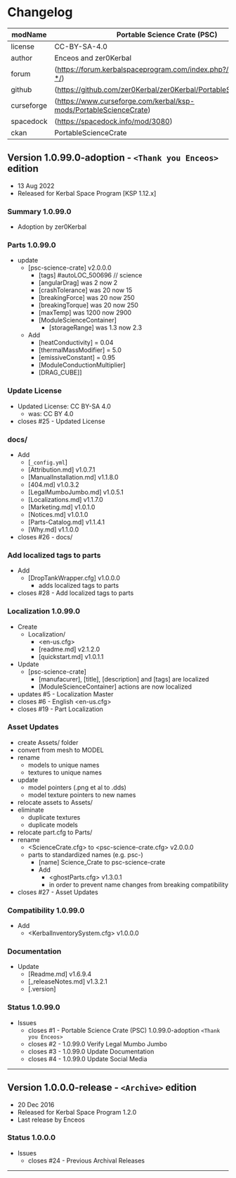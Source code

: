 # Changelog  
  
| modName    | Portable Science Crate (PSC)                                      |
| ---------- | ----------------------------------------------------------------- |
| license    | CC-BY-SA-4.0                                                      |
| author     | Enceos and zer0Kerbal                                             |
| forum      | (https://forum.kerbalspaceprogram.com/index.php?/topic/209350-*/) |
| github     | (https://github.com/zer0Kerbal/zer0Kerbal/PortableScienceCrate)   |
| curseforge | (https://www.curseforge.com/kerbal/ksp-mods/PortableScienceCrate) |
| spacedock  | (https://spacedock.info/mod/3080)                                 |
| ckan       | PortableScienceCrate                                              |
## Version 1.0.99.0-adoption - `<Thank you Enceos>` edition

* 13 Aug 2022  
* Released for Kerbal Space Program [KSP 1.12.x]

### Summary 1.0.99.0

* Adoption by zer0Kerbal

### Parts 1.0.99.0

* update
  * [psc-science-crate] v2.0.0.0
    * [tags] #autoLOC_500696 // science
    * [angularDrag] was 2 now 2
    * [crashTolerance] was 20 now 15
    * [breakingForce] was 20 now 250
    * [breakingTorque] was 20 now 250
    * [maxTemp] was 1200 now 2900
    * [ModuleScienceContainer]
      * [storageRange] was 1.3 now 2.3
  * Add
    * [heatConductivity] = 0.04
    * [thermalMassModifier] = 5.0
    * [emissiveConstant] = 0.95
    * [ModuleConductionMultiplier]
    * [DRAG_CUBE]]

### Update License

* Updated License: CC BY-SA 4.0
  * was: CC BY 4.0
* closes #25 - Updated  License

### docs/

* Add
  * [`_config.yml`]
  * [Attribution.md] v1.0.7.1
  * [ManualInstallation.md] v1.1.8.0
  * [404.md] v1.0.3.2
  * [LegalMumboJumbo.md] v1.0.5.1
  * [Localizations.md] v1.1.7.0
  * [Marketing.md] v1.0.1.0
  * [Notices.md] v1.0.1.0
  * [Parts-Catalog.md] v1.1.4.1
  * [Why.md] v1.1.0.0
* closes #26 - docs/

### Add localized tags to parts

* Add
  * [DropTankWrapper.cfg] v1.0.0.0
    * adds localized tags to parts
* closes #28 - Add localized tags to parts

### Localization 1.0.99.0

* Create
  * Localization/
    * <en-us.cfg>
    * [readme.md] v2.1.2.0
    * [quickstart.md] v1.0.1.1
* Update
  * [psc-science-crate]
    * [manufacurer], [title], [description] and [tags] are localized
    * [ModuleScienceContainer] actions are now localized
* updates #5 - Localization Master
* closes #6 - English <en-us.cfg>
* closes #19 - Part Localization

### Asset Updates

* create Assets/ folder
* convert from mesh to MODEL
* rename
  * models to unique names
  * textures to unique names
* update
  * model pointers (.png et al to .dds)
  * model texture pointers to new names
* relocate assets to Assets/
* eliminate
  * duplicate textures
  * duplicate models
* relocate part.cfg to Parts/
* rename
  * <ScienceCrate.cfg> to <psc-science-crate.cfg> v2.0.0.0
  * parts to standardized names (e.g. psc-)
    * [name] Science_Crate to psc-science-crate
    * Add
      * <ghostParts.cfg> v1.3.0.1
      * in order to prevent name changes from breaking compatibility
* closes #27 - Asset Updates

### Compatibility 1.0.99.0

* Add
  * <KerbalInventorySystem.cfg> v1.0.0.0

### Documentation

* Update
  * [Readme.md] v1.6.9.4
  * [_releaseNotes.md] v1.3.2.1
  * [.version]

### Status 1.0.99.0

* Issues
  * closes #1 - Portable Science Crate (PSC) 1.0.99.0-adoption `<Thank you Enceos>`
  * closes #2 - 1.0.99.0 Verify Legal Mumbo Jumbo
  * closes #3 - 1.0.99.0 Update Documentation
  * closes #4 - 1.0.99.0 Update Social Media

---

## Version 1.0.0.0-release - `<Archive>` edition

* 20 Dec 2016
* Released for Kerbal Space Program 1.2.0
* Last release by Enceos

### Status 1.0.0.0

* Issues
  * closes #24 - Previous Archival Releases

---
